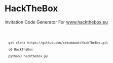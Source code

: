 # HackTheBox
Invitation Code Generator For www.hackthebox.eu


<code>

      git clone https://github.com/cskumawat/HackTheBox.git
  
      cd HackTheBox
  
      python3 hackthebox.py

</code> 
